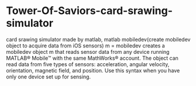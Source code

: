 # Tower-Of-Saviors-card-srawing-simulator
card srawing simulator made by matlab, matlab mobiledev(create mobiledev object to acquire data from iOS sensors)
m = mobiledev creates a mobiledev object m that reads sensor data from any device running MATLAB® Mobile™ with the same MathWorks® account. 
The object can read data from five types of sensors: acceleration, angular velocity, orientation, magnetic field, and position. 
Use this syntax when you have only one device set up for sensing.
